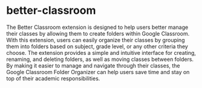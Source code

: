 # better-classroom
The Better Classroom extension is designed to help users better manage their classes by allowing them to create folders within Google Classroom. With this extension, users can easily organize their classes by grouping them into folders based on subject, grade level, or any other criteria they choose. The extension provides a simple and intuitive interface for creating, renaming, and deleting folders, as well as moving classes between folders. By making it easier to manage and navigate through their classes, the Google Classroom Folder Organizer can help users save time and stay on top of their academic responsibilities.
